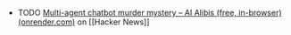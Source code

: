 - TODO [Multi-agent chatbot murder mystery – AI Alibis (free, in-browser) (onrender.com)](https://news.ycombinator.com/item?id=40921989) on [[Hacker News]]